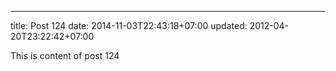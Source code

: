 ---
title: Post 124
date: 2014-11-03T22:43:18+07:00
updated: 2012-04-20T23:22:42+07:00

This is content of post 124
